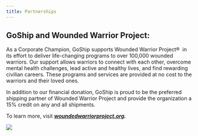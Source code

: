 ```yaml
---
title: Partnerships
---
```

## GoShip and Wounded Warrior Project:

As a Corporate Champion, GoShip supports Wounded Warrior Project®  in its effort to deliver life-changing programs to over 100,000 wounded warriors. Our support allows warriors to connect with each other, overcome mental health challenges, lead active and healthy lives, and find rewarding civilian careers. These programs and services are provided at no cost to the warriors and their loved ones.

In addition to our financial donation, GoShip is proud to be the preferred shipping partner of Wounded Warrior Project and provide the organization a 15% credit on any and all shipments.

To learn more, visit ***[woundedwarriorproject.org](https://www.woundedwarriorproject.org/).***

![](https://www.goship.com/wp-content/uploads/2020/08/WWP1377CorporateChampionMarkRectangle002-300x51.png)
